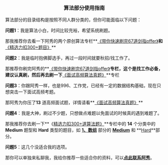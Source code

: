<h3 align="center">算法部分使用指南</h3>

算法部分的目录结构是按照不同人群分类的，但你可能面临以下问题：



**问题1**：我是算法小白，时间比较充裕，希望系统刷题。

那我推荐你去看一下阿秀的两个原创算法专栏**[《带你快速刷完67道剑指offer》](https://interviewguide.cn/#/Doc/Knowledge/%E7%AE%97%E6%B3%95/%E5%B8%A6%E4%BD%A0%E5%BF%AB%E9%80%9F%E5%88%B7%E5%AE%8C67%E9%81%93%E5%89%91%E6%8C%87offer/README?id=%e5%b8%a6%e4%bd%a0%e5%bf%ab%e9%80%9f%e5%88%b7%e5%ae%8c67%e9%81%93%e5%89%91%e6%8c%87offer)**和**[《精选力扣300+题目》](https://interviewguide.cn/#/Doc/Knowledge/%E7%AE%97%E6%B3%95/LeetCode%E9%A2%98%E8%A7%A3/README)**





**问题2**：我是临时抱佛脚选手，再过一段时间就要秋招/找工作了。

那推荐你刷完阿秀的**[《带你快速刷完67道剑指offer》](https://interviewguide.cn/#/Doc/Knowledge/%E7%AE%97%E6%B3%95/%E5%B8%A6%E4%BD%A0%E5%BF%AB%E9%80%9F%E5%88%B7%E5%AE%8C67%E9%81%93%E5%89%91%E6%8C%87offer/README?id=%e5%b8%a6%e4%bd%a0%e5%bf%ab%e9%80%9f%e5%88%b7%e5%ae%8c67%e9%81%93%e5%89%91%e6%8c%87offer)**专栏，这个是找工作必备，建议认真刷，然后再去刷一下**[《面试高频算法真题》](https://interviewguide.cn/#/Doc/Knowledge/%E7%AE%97%E6%B3%95/%E7%B2%BE%E9%80%89%E9%AB%98%E9%A2%91%E9%9D%A2%E8%AF%95%E9%A2%98/%E7%B2%BE%E9%80%89%E9%AB%98%E9%A2%91%E9%9D%A2%E8%AF%95%E9%A2%98?id=%e7%b2%be%e9%80%89%e9%ab%98%e9%a2%91%e9%9d%a2%e8%af%95%e9%a2%98)**专栏





**问题3**：你跟阿秀一样，也是996、工作党，已经有一定的数据结构基础，现在只想突击一下面试高频考题。

那阿秀为你压了**13** 道高频面试题，详情请看**[《面试高频算法真题》](https://interviewguide.cn/#/Doc/Knowledge/%E7%AE%97%E6%B3%95/%E7%B2%BE%E9%80%89%E9%AB%98%E9%A2%91%E9%9D%A2%E8%AF%95%E9%A2%98/%E7%B2%BE%E9%80%89%E9%AB%98%E9%A2%91%E9%9D%A2%E8%AF%95%E9%A2%98?id=%e7%b2%be%e9%80%89%e9%ab%98%e9%a2%91%e9%9d%a2%e8%af%95%e9%a2%98)**



**问题4**：我是大神，刷过不少题，只想做点难题以免面试的时候真的遇到难题了。

那我推荐你去刷一下**《[精选力扣300+道算法题》](https://interviewguide.cn/#/Doc/Knowledge/%E7%AE%97%E6%B3%95/LeetCode%E9%A2%98%E8%A7%A3/README)**专栏中的 **14** 个分类中的 **Medium** 题型和 **Hard** 类型的题目，如 [**1、数组**](https://interviewguide.cn/#/Doc/Knowledge/%E7%AE%97%E6%B3%95/LeetCode%E9%A2%98%E8%A7%A3/README) 部分的 **[Medium](https://interviewguide.cn/#/Doc/Knowledge/%E7%AE%97%E6%B3%95/LeetCode%E9%A2%98%E8%A7%A3/total/01-%E6%95%B0%E7%BB%84/README)** 和 **[Hard](https://interviewguide.cn/#/Doc/Knowledge/%E7%AE%97%E6%B3%95/LeetCode%E9%A2%98%E8%A7%A3/total/01-%E6%95%B0%E7%BB%84/README)**部分。



**问题5**：这几个没适合我的选项。

那你可以单独来私聊我，我给你推荐一些适合你的资料，可以<font style="font-weight:bold; color:#4169E1;text-decoration:underline;">[点此联系阿秀](Doc/Other/ContactMe/ContactMe.md#联系阿秀)</font>。

